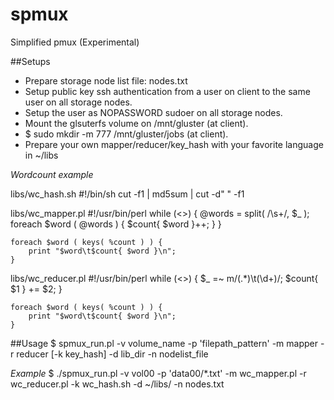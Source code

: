 spmux
=====

Simplified pmux (Experimental)

##Setups
- Prepare storage node list file: nodes.txt
- Setup public key ssh authentication from a user on client to the same user on all storage nodes.
- Setup the user as NOPASSWORD sudoer on all storage nodes.
- Mount the glsuterfs volume on /mnt/gluster (at client).
- $ sudo mkdir -m 777 /mnt/gluster/jobs (at client).
- Prepare your own mapper/reducer/key_hash with your favorite language in ~/libs

*Wordcount example*

libs/wc_hash.sh
	#!/bin/sh
	cut -f1 | md5sum | cut -d" " -f1

libs/wc_mapper.pl
	#!/usr/bin/perl
	while (<>) {
	    @words = split( /\s+/, $_ );
	    foreach $word ( @words ) {
	        $count{ $word }++;
	    }
	}

	foreach $word ( keys( %count ) ) {
	    print "$word\t$count{ $word }\n";
	}

libs/wc_reducer.pl
	#!/usr/bin/perl
	while (<>) {
	    $_ =~ m/(.*)\t(\d+)/;
	    $count{ $1 } += $2;
	}
	
	foreach $word ( keys( %count ) ) {
	    print "$word\t$count{ $word }\n";
	}

##Usage
$ spmux_run.pl -v volume_name -p 'filepath_pattern' -m mapper -r reducer [-k key_hash] -d lib_dir -n nodelist_file

*Example*
$  ./spmux_run.pl -v vol00 -p 'data00/*.txt' -m wc_mapper.pl -r wc_reducer.pl -k wc_hash.sh -d ~/libs/ -n nodes.txt 

